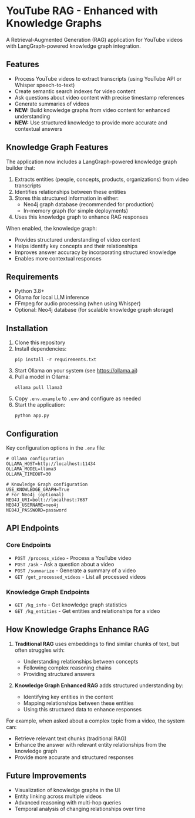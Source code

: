 # YouTube RAG - Enhanced with Knowledge Graphs

A Retrieval-Augmented Generation (RAG) application for YouTube videos with LangGraph-powered knowledge graph integration.

## Features

- Process YouTube videos to extract transcripts (using YouTube API or Whisper speech-to-text)
- Create semantic search indexes for video content
- Ask questions about video content with precise timestamp references
- Generate summaries of videos
- **NEW:** Build knowledge graphs from video content for enhanced understanding
- **NEW:** Use structured knowledge to provide more accurate and contextual answers

## Knowledge Graph Features

The application now includes a LangGraph-powered knowledge graph builder that:

1. Extracts entities (people, concepts, products, organizations) from video transcripts
2. Identifies relationships between these entities
3. Stores this structured information in either:
   - Neo4j graph database (recommended for production)
   - In-memory graph (for simple deployments)
4. Uses this knowledge graph to enhance RAG responses

When enabled, the knowledge graph:
- Provides structured understanding of video content
- Helps identify key concepts and their relationships
- Improves answer accuracy by incorporating structured knowledge
- Enables more contextual responses

## Requirements

- Python 3.8+
- Ollama for local LLM inference
- FFmpeg for audio processing (when using Whisper)
- Optional: Neo4j database (for scalable knowledge graph storage)

## Installation

1. Clone this repository
2. Install dependencies:
   ```
   pip install -r requirements.txt
   ```
3. Start Ollama on your system (see https://ollama.ai)
4. Pull a model in Ollama:
   ```
   ollama pull llama3
   ```
5. Copy `.env.example` to `.env` and configure as needed
6. Start the application:
   ```
   python app.py
   ```

## Configuration

Key configuration options in the `.env` file:

```
# Ollama configuration
OLLAMA_HOST=http://localhost:11434
OLLAMA_MODEL=llama3
OLLAMA_TIMEOUT=30

# Knowledge Graph configuration
USE_KNOWLEDGE_GRAPH=True
# For Neo4j (optional)
NEO4J_URI=bolt://localhost:7687
NEO4J_USERNAME=neo4j
NEO4J_PASSWORD=password
```

## API Endpoints

### Core Endpoints

- `POST /process_video` - Process a YouTube video
- `POST /ask` - Ask a question about a video
- `POST /summarize` - Generate a summary of a video
- `GET /get_processed_videos` - List all processed videos

### Knowledge Graph Endpoints

- `GET /kg_info` - Get knowledge graph statistics
- `GET /kg_entities` - Get entities and relationships for a video

## How Knowledge Graphs Enhance RAG

1. **Traditional RAG** uses embeddings to find similar chunks of text, but often struggles with:
   - Understanding relationships between concepts
   - Following complex reasoning chains
   - Providing structured answers

2. **Knowledge Graph Enhanced RAG** adds structured understanding by:
   - Identifying key entities in the content
   - Mapping relationships between these entities
   - Using this structured data to enhance responses

For example, when asked about a complex topic from a video, the system can:
- Retrieve relevant text chunks (traditional RAG)
- Enhance the answer with relevant entity relationships from the knowledge graph
- Provide more accurate and structured responses

## Future Improvements

- Visualization of knowledge graphs in the UI
- Entity linking across multiple videos
- Advanced reasoning with multi-hop queries
- Temporal analysis of changing relationships over time

